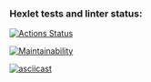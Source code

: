 ### Hexlet tests and linter status:
[![Actions Status](https://github.com/bril95/frontend-project-44/workflows/hexlet-check/badge.svg)](https://github.com/bril95/frontend-project-44/actions)

[![Maintainability](https://api.codeclimate.com/v1/badges/7c2e1ead0f5088d13de0/maintainability)](https://codeclimate.com/github/bril95/frontend-project-44/maintainability)

[![asciicast](https://asciinema.org/a/9QIydR3mpXLtRM4g9W0b5Vnmi.svg)](https://asciinema.org/a/9QIydR3mpXLtRM4g9W0b5Vnmi)
